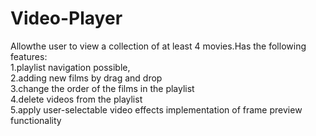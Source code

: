 # Video-Player
Allowthe user to view a collection of at least 4 movies.Has the following features:</br>
  1.playlist navigation possible,</br>
  2.adding new films by drag and drop</br>
  3.change the order of the films in the playlist<br>
  4.delete videos from the playlist</br>
  5.apply user-selectable video effects implementation of frame preview functionality
